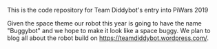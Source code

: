 This is the code repository for Team Diddybot's entry into PiWars 2019

Given the space theme our robot this year is going to have the name "Buggybot" and we hope to make it look
like a space buggy. We plan to blog all about the robot build on https://teamdiddybot.wordpress.com/.
